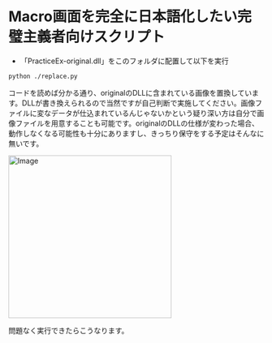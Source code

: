 # Macro画面を完全に日本語化したい完璧主義者向けスクリプト

- 「PracticeEx-original.dll」をこのフォルダに配置して以下を実行

```bash
python ./replace.py
```

コードを読めば分かる通り、originalのDLLに含まれている画像を置換しています。DLLが書き換えられるので当然ですが自己判断で実施してください。画像ファイルに変なデータが仕込まれているんじゃないかという疑り深い方は自分で画像ファイルを用意することも可能です。originalのDLLの仕様が変わった場合、動作しなくなる可能性も十分にありますし、きっちり保守をする予定はそんなに無いです。

<img width="321" alt="Image" src="https://github.com/user-attachments/assets/962b8006-2d0a-4d4f-b806-a41154b813d3" />

問題なく実行できたらこうなります。
